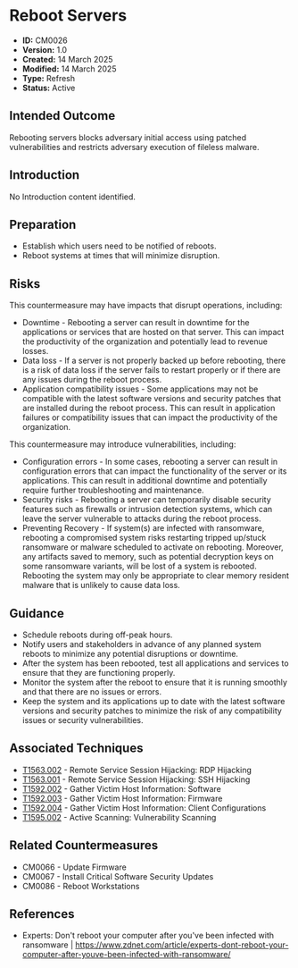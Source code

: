 # Reboot Servers

* **ID:** CM0026
* **Version:** 1.0
* **Created:** 14 March 2025
* **Modified:** 14 March 2025
* **Type:** Refresh
* **Status:** Active

## Intended Outcome

Rebooting servers blocks adversary initial access using patched
vulnerabilities and restricts adversary execution of fileless malware.

## Introduction

No Introduction content identified.

## Preparation

- Establish which users need to be notified of reboots.
- Reboot systems at times that will minimize disruption.

## Risks

This countermeasure may have impacts that disrupt operations, including:

-   Downtime - Rebooting a server can result in downtime for the applications or services that are hosted on that server. This can impact the productivity of the organization and potentially lead to revenue losses.
-   Data loss - If a server is not properly backed up before rebooting, there is a risk of data loss if the server fails to restart properly or if there are any issues during the reboot process.
-   Application compatibility issues - Some applications may not be compatible with the latest software versions and security patches that are installed during the reboot process. This can result in application failures or compatibility issues that can impact the productivity of the organization.

This countermeasure may introduce vulnerabilities, including:

-   Configuration errors - In some cases, rebooting a server can result in configuration errors that can impact the functionality of the server or its applications. This can result in additional downtime and potentially require further troubleshooting and maintenance.
-   Security risks - Rebooting a server can temporarily disable security features such as firewalls or intrusion detection systems, which can leave the server vulnerable to attacks during the reboot process.
-   Preventing Recovery - If system(s) are infected with ransomware, rebooting a compromised system risks restarting tripped up/stuck ransomware or malware scheduled to activate on rebooting. Moreover, any artifacts saved to memory, such as potential decryption keys on some ransomware variants, will be lost of a system is rebooted. Rebooting the system may only be appropriate to clear memory resident malware that is unlikely to cause data loss.

## Guidance

- Schedule reboots during off-peak hours.
- Notify users and stakeholders in advance of any planned system reboots to minimize any potential disruptions or downtime.
- After the system has been rebooted, test all applications and services to ensure that they are functioning properly.
- Monitor the system after the reboot to ensure that it is running smoothly and that there are no issues or errors.
- Keep the system and its applications up to date with the latest software versions and security patches to minimize the risk of any compatibility issues or security vulnerabilities.

## Associated Techniques

- [T1563.002](https://attack.mitre.org/techniques/T1563/002) - Remote Service Session Hijacking: RDP Hijacking
- [T1563.001](https://attack.mitre.org/techniques/T1563/001) - Remote Service Session Hijacking: SSH Hijacking
- [T1592.002](https://attack.mitre.org/techniques/T1592/002) - Gather Victim Host Information: Software
- [T1592.003](https://attack.mitre.org/techniques/T1592/003) - Gather Victim Host Information: Firmware
- [T1592.004](https://attack.mitre.org/techniques/T1592/004) - Gather Victim Host Information: Client Configurations
- [T1595.002](https://attack.mitre.org/techniques/T1595/002) - Active Scanning: Vulnerability Scanning

## Related Countermeasures

- CM0066 - Update Firmware
- CM0067 - Install Critical Software Security Updates
- CM0086 - Reboot Workstations

## References

- Experts: Don't reboot your computer after you've been infected with ransomware | <https://www.zdnet.com/article/experts-dont-reboot-your-computer-after-youve-been-infected-with-ransomware/>
